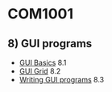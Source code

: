 # COM1001 

## 8) GUI programs
* [GUI Basics](gui-basics.md) 8.1
* [GUI Grid](gui-grid.md) 8.2
* [Writing GUI programs](gui-writingGuiPrograms.md) 8.3
